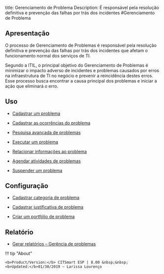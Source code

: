 title: Gerenciamento de Problema 
Description: É responsável pela resolução definitiva e prevenção das falhas por trás dos incidentes
#Gerenciamento de Problema

Apresentação
----------------

O processo de Gerenciamento de Problemas é responsável pela resolução definitiva
e prevenção das falhas por trás dos incidentes que afetam o funcionamento normal
dos serviços de TI.

Segundo a ITIL, o principal objetivo do Gerenciamento de Problemas é minimizar o
impacto adverso de incidentes e problemas causados por erros na infraestrutura
de TI no negócio e prevenir a reincidência destes erros. Esse processo busca
encontrar a causa principal dos problemas e iniciar a ação que eliminará o erro.

Uso
----------------

-   [Cadastrar um problema](/pt-br/citsmart-esp-8/processes/problem/use/register-problem.html)

-   [Cadastrar as ocorrências do problema](/pt-br/citsmart-esp-8/processes/problem/use/problem-occurrences.html)

-   [Pesquisa avançada de problemas](/pt-br/citsmart-esp-8/processes/problem/use/advanced-search-for-problem.html)

-   [Executar um problema](/pt-br/citsmart-esp-8/processes/problem/use/problem-execution.html)

-   [Relacionar informações ao problema](/pt-br/citsmart-esp-8/processes/problem/use/relate-information-to-problem.html)

-   [Agendar atividades de problemas](/pt-br/citsmart-esp-8/processes/problem/use/schedule-problem-activities.html)

-   [Suspender um problema](/pt-br/citsmart-esp-8/processes/problem/use/suspend-problem.html)

Configuração
----------------

-   [Cadastrar categoria de problema](/pt-br/citsmart-esp-8/processes/problem/configuration/problem-category-register.html)

-   [Cadastrar justificativa de problema](/pt-br/citsmart-esp-8/processes/problem/configuration/problem-justification.html)

-   [Criar um portfólio de problema](/pt-br/citsmart-esp-8/processes/problem/configuration/problem-portfolio.html)

Relatório
-------------

-   [Gerar relatórios – Gerência de problemas](/pt-br/citsmart-esp-8/processes/problem/configuration/generate-reports-problem-management.html)

!!! tip "About"

    <b>Product/Version:</b> CITSmart ESP | 8.00 &nbsp;&nbsp;
    <b>Updated:</b>01/30/2019 – Larissa Lourenço
